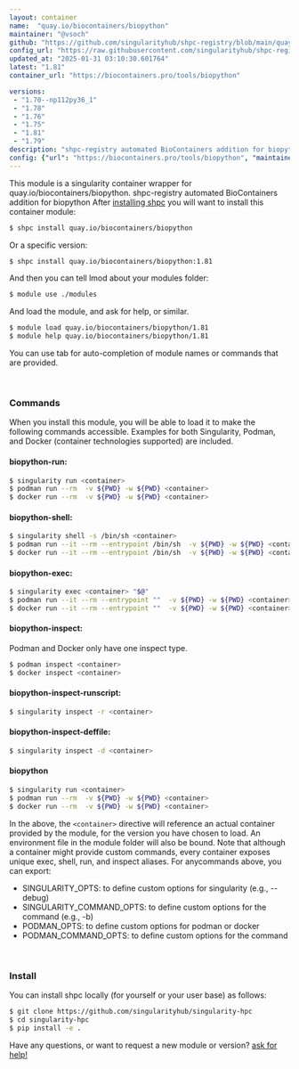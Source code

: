 ```yaml
---
layout: container
name:  "quay.io/biocontainers/biopython"
maintainer: "@vsoch"
github: "https://github.com/singularityhub/shpc-registry/blob/main/quay.io/biocontainers/biopython/container.yaml"
config_url: "https://raw.githubusercontent.com/singularityhub/shpc-registry/main/quay.io/biocontainers/biopython/container.yaml"
updated_at: "2025-01-31 03:10:30.601764"
latest: "1.81"
container_url: "https://biocontainers.pro/tools/biopython"

versions:
 - "1.70--np112py36_1"
 - "1.78"
 - "1.76"
 - "1.75"
 - "1.81"
 - "1.79"
description: "shpc-registry automated BioContainers addition for biopython"
config: {"url": "https://biocontainers.pro/tools/biopython", "maintainer": "@vsoch", "description": "shpc-registry automated BioContainers addition for biopython", "latest": {"1.81": "sha256:10d755c731c82a22d91fc346f338ba47d5fd4f3b357828f5bbc903c9be865614"}, "tags": {"1.70--np112py36_1": "sha256:ebeefa970033653f1b3deb9b428f6ede3a9f628bee7a4a2b1194b2d2e0be1346", "1.78": "sha256:8bdeb52fb15b5f61c40292f73d85a3a77cda4bbd95d29e710ddaad7a6bf76720", "1.76": "sha256:b0204cf662a3d858f6c28627124b83ed6f564e2b156b8788092f2dd9256c9290", "1.75": "sha256:fa2c959d7b17b27dd1d3ca3dcc18ac4002f971d1731d57ddcdbd204afab90dba", "1.81": "sha256:10d755c731c82a22d91fc346f338ba47d5fd4f3b357828f5bbc903c9be865614", "1.79": "sha256:937556be7fd782859ece3138e0b8beae3f4645ae8c8fcf304bd56d06084ae37b"}, "docker": "quay.io/biocontainers/biopython"}
---
```


This module is a singularity container wrapper for quay.io/biocontainers/biopython.
shpc-registry automated BioContainers addition for biopython
After [installing shpc](#install) you will want to install this container module:


```bash
$ shpc install quay.io/biocontainers/biopython
```

Or a specific version:

```bash
$ shpc install quay.io/biocontainers/biopython:1.81
```

And then you can tell lmod about your modules folder:

```bash
$ module use ./modules
```

And load the module, and ask for help, or similar.

```bash
$ module load quay.io/biocontainers/biopython/1.81
$ module help quay.io/biocontainers/biopython/1.81
```

You can use tab for auto-completion of module names or commands that are provided.

<br>

### Commands

When you install this module, you will be able to load it to make the following commands accessible.
Examples for both Singularity, Podman, and Docker (container technologies supported) are included.

#### biopython-run:

```bash
$ singularity run <container>
$ podman run --rm  -v ${PWD} -w ${PWD} <container>
$ docker run --rm  -v ${PWD} -w ${PWD} <container>
```

#### biopython-shell:

```bash
$ singularity shell -s /bin/sh <container>
$ podman run --it --rm --entrypoint /bin/sh  -v ${PWD} -w ${PWD} <container>
$ docker run --it --rm --entrypoint /bin/sh  -v ${PWD} -w ${PWD} <container>
```

#### biopython-exec:

```bash
$ singularity exec <container> "$@"
$ podman run --it --rm --entrypoint ""  -v ${PWD} -w ${PWD} <container> "$@"
$ docker run --it --rm --entrypoint ""  -v ${PWD} -w ${PWD} <container> "$@"
```

#### biopython-inspect:

Podman and Docker only have one inspect type.

```bash
$ podman inspect <container>
$ docker inspect <container>
```

#### biopython-inspect-runscript:

```bash
$ singularity inspect -r <container>
```

#### biopython-inspect-deffile:

```bash
$ singularity inspect -d <container>
```



#### biopython

```bash
$ singularity run <container>
$ podman run --rm  -v ${PWD} -w ${PWD} <container>
$ docker run --rm  -v ${PWD} -w ${PWD} <container>
```


In the above, the `<container>` directive will reference an actual container provided
by the module, for the version you have chosen to load. An environment file in the
module folder will also be bound. Note that although a container
might provide custom commands, every container exposes unique exec, shell, run, and
inspect aliases. For anycommands above, you can export:

 - SINGULARITY_OPTS: to define custom options for singularity (e.g., --debug)
 - SINGULARITY_COMMAND_OPTS: to define custom options for the command (e.g., -b)
 - PODMAN_OPTS: to define custom options for podman or docker
 - PODMAN_COMMAND_OPTS: to define custom options for the command

<br>

### Install

You can install shpc locally (for yourself or your user base) as follows:

```bash
$ git clone https://github.com/singularityhub/singularity-hpc
$ cd singularity-hpc
$ pip install -e .
```

Have any questions, or want to request a new module or version? [ask for help!](https://github.com/singularityhub/singularity-hpc/issues)